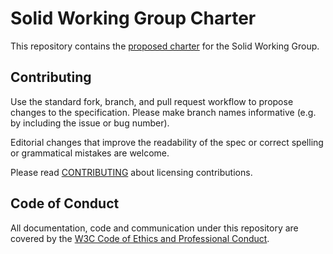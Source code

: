 # Solid Working Group Charter

This repository contains the [proposed charter](https://solid.github.io/solid-wg-charter/charter/) for the Solid Working Group.

## Contributing

Use the standard fork, branch, and pull request workflow to propose changes
to the specification. Please make branch names informative (e.g. by including
the issue or bug number).

Editorial changes that improve the readability of the spec or correct
spelling or grammatical mistakes are welcome.

Please read [CONTRIBUTING](CONTRIBUTING.md) about licensing contributions.

## Code of Conduct

All documentation, code and communication under this repository are
covered by the
[W3C Code of Ethics and Professional Conduct](https://www.w3.org/Consortium/cepc/).